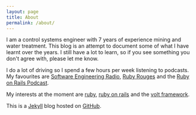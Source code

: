 ```yaml
---
layout: page
title: About
permalink: /about/
---
```


I am a control systems engineer with 7 years of experience mining and water treatment. This blog is an attempt to document some of what I have learnt over the years. I still have a lot to learn, so if you see something you don't agree with, please let me know.

I do a lot of driving so I spend a few hours per week listening to podcasts. My favourites are [Software Engineering Radio](http://www.se-radio.net/), [Ruby Rouges](http://devchat.tv/ruby-rogues/) and the [Ruby on Rails Podcast](http://5by5.tv/rubyonrails/).

My interests at the moment are [ruby](https://www.ruby-lang.org/en/), [ruby on rails](http://rubyonrails.org/) and the [volt framework](http://voltframework.com/).

This is a [Jekyll](http://jekyllrb.com/) blog hosted on [GitHub](https://github.com/).
